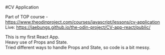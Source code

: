 #CV Application  

Part of TOP course - https://www.theodinproject.com/courses/javascript/lessons/cv-application  
Live: https://jaebungs.github.io/the-odin-project/CV-app-react/public/  

This is my first React App.  
Heavy use of Props and State.  
Tried different ways to handle Props and State, so code is a bit messy.

